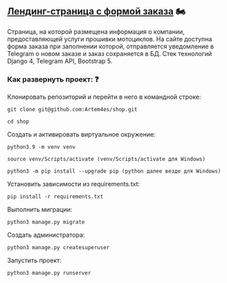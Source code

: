 ## [Лендинг-страница с формой заказа](https://turbotyoma.ru) :motorcycle:
Страница, на которой размещена информация о компании, предоставляющей услуги прошивки мотоциклов. На сайте доступна форма заказа при заполнении которой, отправляется уведомление в Telegram о новом заказе и заказ сохраняется в БД. Стек технологий Django 4, Telegram API, Bootstrap 5.


### Как развернуть проект: :question:

Клонировать репозиторий и перейти в него в командной строке:

```
git clone git@github.com:Artem4es/shop.git
```

```
cd shop
```

Cоздать и активировать виртуальное окружение:

```
python3.9 -m venv venv
```

```
source venv/Scripts/activate (venv/Scripts/activate для Windows)
```

```
python3 -m pip install --upgrade pip (python далее везде для Windows)
```

Установить зависимости из requirements.txt:

```
pip install -r requirements.txt
```

Выполнить миграции:
```
python3 manage.py migrate  
```

Создать администратора:
```
python3 manage.py createsuperuser
```

Запустить проект:

```
python3 manage.py runserver
```



